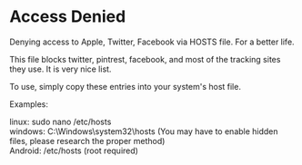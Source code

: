 # Access Denied
Denying access to Apple, Twitter, Facebook via HOSTS file. For a better life.

This file blocks twitter, pintrest, facebook, and most of the tracking sites they use. It is very nice list.

To use, simply copy these entries into your system's host file.

Examples:

linux: sudo nano /etc/hosts  
windows: C:\Windows\system32\hosts (You may have to enable hidden files, please research the proper method)  
Android: /etc/hosts (root required)  

